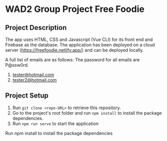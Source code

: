 # WAD2 Group Project Free Foodie

## Project Description
The app uses HTML, CSS and Javascript (Vue CLI) for its front end and Firebase as the database.
The application has been deployed on a cloud server (https://freefoodie.netlify.app/) and can be deployed locally.

A full list of emails are as follows:
The password for all emails are P@ssw0rd.

1. tester@hotmail.com
2. tester2@hotmail.com

## Project Setup
1. Run `git clone <repo-URL>` to retrieve this repository. 
2. Go to the project's root folder and run `npm install` to install the package dependencies.
3. Run `npm run serve` to start the application 

Run npm install to install the package dependencies 
